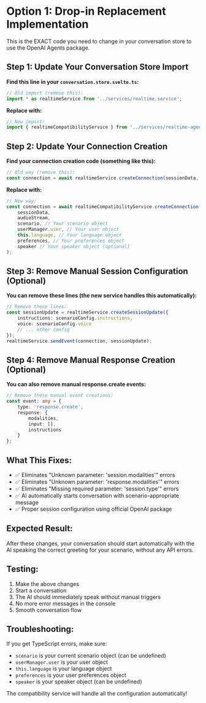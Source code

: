 # Option 1: Drop-in Replacement Implementation

This is the EXACT code you need to change in your conversation store to use the OpenAI Agents package.

## Step 1: Update Your Conversation Store Import

**Find this line in your `conversation.store.svelte.ts`:**

```typescript
// Old import (remove this):
import * as realtimeService from '../services/realtime.service';
```

**Replace with:**

```typescript
// New import:
import { realtimeCompatibilityService } from '../services/realtime-agents.service';
```

## Step 2: Update Your Connection Creation

**Find your connection creation code (something like this):**

```typescript
// Old way (remove this):
const connection = await realtimeService.createConnection(sessionData, audioStream);
```

**Replace with:**

```typescript
// New way:
const connection = await realtimeCompatibilityService.createConnection(
	sessionData,
	audioStream,
	scenario, // Your scenario object
	userManager.user, // Your user object
	this.language, // Your language object
	preferences, // Your preferences object
	speaker // Your speaker object (optional)
);
```

## Step 3: Remove Manual Session Configuration (Optional)

**You can remove these lines (the new service handles this automatically):**

```typescript
// Remove these lines:
const sessionUpdate = realtimeService.createSessionUpdate({
	instructions: scenarioConfig.instructions,
	voice: scenarioConfig.voice
	// ... other config
});
realtimeService.sendEvent(connection, sessionUpdate);
```

## Step 4: Remove Manual Response Creation (Optional)

**You can also remove manual response.create events:**

```typescript
// Remove these manual event creations:
const event: any = {
	type: 'response.create',
	response: {
		modalities,
		input: [],
		instructions
	}
};
```

## What This Fixes:

- ✅ Eliminates "Unknown parameter: 'session.modalities'" errors
- ✅ Eliminates "Unknown parameter: 'response.modalities'" errors
- ✅ Eliminates "Missing required parameter: 'session.type'" errors
- ✅ AI automatically starts conversation with scenario-appropriate message
- ✅ Proper session configuration using official OpenAI package

## Expected Result:

After these changes, your conversation should start automatically with the AI speaking the correct greeting for your scenario, without any API errors.

## Testing:

1. Make the above changes
2. Start a conversation
3. The AI should immediately speak without manual triggers
4. No more error messages in the console
5. Smooth conversation flow

## Troubleshooting:

If you get TypeScript errors, make sure:

- `scenario` is your current scenario object (can be undefined)
- `userManager.user` is your user object
- `this.language` is your language object
- `preferences` is your user preferences object
- `speaker` is your speaker object (can be undefined)

The compatibility service will handle all the configuration automatically!

